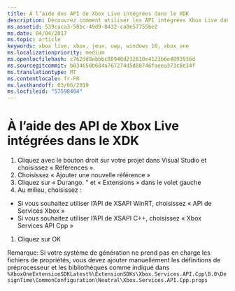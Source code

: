 ```yaml
---
title: À l’aide des API de Xbox Live intégrées dans le XDK
description: Découvrez comment utiliser les API intégrées Xbox Live dans votre projet de Kit de développement Xbox (XDK).
ms.assetid: 539caca3-58bc-49d9-8432-ca8e57755be2
ms.date: 04/04/2017
ms.topic: article
keywords: xbox live, xbox, jeux, uwp, windows 10, xbox one
ms.localizationpriority: medium
ms.openlocfilehash: c762dd8abbbc80948d232610e4123b6e4893936d
ms.sourcegitcommit: b034650b684a767274d5d88746faeea373c8e34f
ms.translationtype: MT
ms.contentlocale: fr-FR
ms.lasthandoff: 03/06/2019
ms.locfileid: "57598404"
---
```

# <a name="using-xbox-live-apis-built-into-the-xdk"></a>À l’aide des API de Xbox Live intégrées dans le XDK

1. Cliquez avec le bouton droit sur votre projet dans Visual Studio et choisissez « Références ».
1. Choisissez « Ajouter une nouvelle référence »
1. Cliquez sur « Durango. <build number>" et « Extensions » dans le volet gauche
1. Au milieu, choisissez :
- Si vous souhaitez utiliser l’API de XSAPI WinRT, choisissez « API de Services Xbox »
- Si vous souhaitez utiliser l’API de XSAPI C++, choisissez « Xbox Services API Cpp »
1. Cliquez sur OK

Remarque: Si votre système de génération ne prend pas en charge les fichiers de propriétés, vous devez ajouter manuellement les définitions de préprocesseur et les bibliothèques comme indiqué dans `%XboxOneExtensionSDKLatest%\ExtensionSDKs\Xbox.Services.API.Cpp\8.0\DesignTime\CommonConfiguration\Neutral\Xbox.Services.API.Cpp.props`
